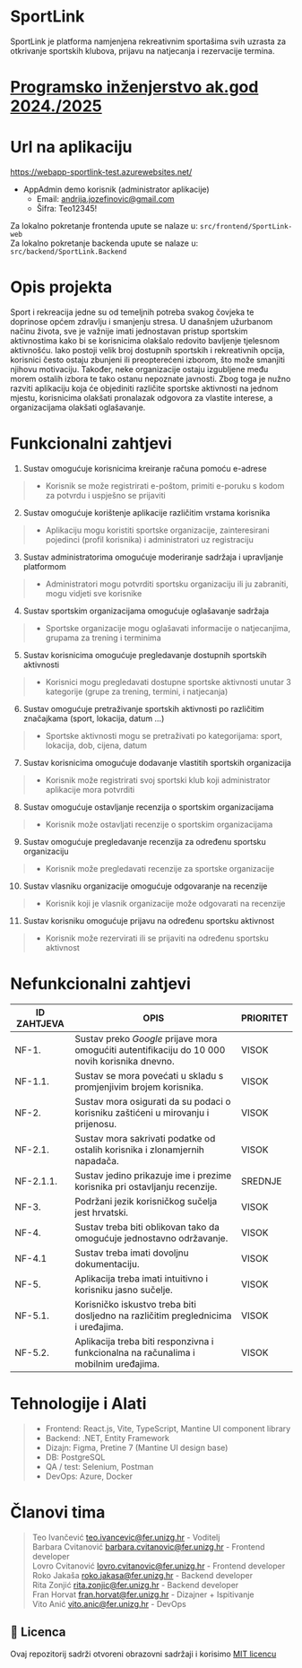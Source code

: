 # SportLink
SportLink je platforma namjenjena rekreativnim sportašima svih uzrasta za otkrivanje sportskih klubova, prijavu na natjecanja i rezervacije termina.  

# [Programsko inženjerstvo ak.god 2024./2025](https://www.fer.unizg.hr/predmet/proinz)

# Url na aplikaciju

https://webapp-sportlink-test.azurewebsites.net/
- AppAdmin demo korisnik (administrator aplikacije)
  - Email: andrija.jozefinovic@gmail.com
  - Šifra: Teo12345!

Za lokalno pokretanje frontenda upute se nalaze u: `src/frontend/SportLink-web`  
Za lokalno pokretanje backenda upute se nalaze u: `src/backend/SportLink.Backend`

# Opis projekta

Sport i rekreacija jedne su od temeljnih potreba svakog čovjeka te doprinose općem zdravlju i smanjenju stresa. U današnjem užurbanom načinu života, sve je važnije imati jednostavan pristup sportskim aktivnostima kako bi se korisnicima olakšalo redovito bavljenje tjelesnom aktivnošću. Iako postoji velik broj dostupnih sportskih i rekreativnih opcija, korisnici često ostaju zbunjeni ili preopterećeni izborom, što može smanjiti njihovu motivaciju. Također, neke organizacije ostaju izgubljene među morem ostalih izbora te tako ostanu nepoznate javnosti. Zbog toga je nužno razviti aplikaciju koja će objediniti različite sportske aktivnosti na jednom mjestu, korisnicima olakšati pronalazak odgovora za vlastite interese, a organizacijama olakšati oglašavanje.

# Funkcionalni zahtjevi

1. Sustav omogućuje korisnicima kreiranje računa pomoću e-adrese
> * Korisnik se može registrirati e-poštom, primiti e-poruku s kodom za potvrdu i uspješno se prijaviti
2. Sustav omogućuje korištenje aplikacije različitim vrstama   korisnika
> * Aplikaciju mogu koristiti sportske organizacije, zainteresirani pojedinci (profil korisnika) i administratori uz registraciju
3. Sustav administratorima omogućuje moderiranje sadržaja i   upravljanje platformom
> * Administratori mogu potvrditi sportsku organizaciju ili ju   zabraniti, mogu vidjeti sve korisnike
4. Sustav sportskim organizacijama omogućuje oglašavanje sadržaja
> * Sportske organizacije mogu oglašavati informacije o natjecanjima,   grupama za trening i terminima
5. Sustav korisnicima omogućuje pregledavanje dostupnih sportskih   aktivnosti
> * Korisnici mogu pregledavati dostupne sportske aktivnosti unutar 3   kategorije (grupe za trening, termini, i natjecanja)
6. Sustav omogućuje pretraživanje sportskih aktivnosti po različitim   značajkama (sport, lokacija, datum …)
> * Sportske aktivnosti mogu se pretraživati po kategorijama:   sport, lokacija, dob, cijena, datum
7. Sustav korisnicima omogućuje dodavanje vlastitih sportskih   organizacija
> * Korisnik može registrirati svoj sportski klub koji administrator   aplikacije mora potvrditi
8. Sustav omogućuje ostavljanje recenzija o sportskim   organizacijama
> * Korisnik može ostavljati recenzije o sportskim   organizacijama
9. Sustav omogućuje pregledavanje recenzija za određenu sportsku organizaciju
>  * Korisnik može pregledavati recenzije za sportske organizacije
10. Sustav vlasniku organizacije omogućuje odgovaranje na recenzije
> * Korisnik koji je vlasnik organizacije može odgovarati na recenzije
11. Sustav korisniku omogućuje prijavu na određenu sportsku   aktivnost
> * Korisnik može rezervirati ili se prijaviti na određenu   sportsku aktivnost

# Nefunkcionalni zahtjevi

ID ZAHTJEVA| OPIS | PRIORITET
-- | -- | -- 
NF-1. | Sustav preko _Google_ prijave mora omogućiti autentifikaciju do 10 000 novih korisnika dnevno. | VISOK
NF-1.1. | Sustav se mora povećati u skladu s promjenjivim brojem korisnika. | VISOK
NF-2. | Sustav mora osigurati da su podaci o korisniku zaštićeni u mirovanju i prijenosu. | VISOK
NF-2.1. | Sustav mora sakrivati podatke od ostalih korisnika i zlonamjernih napadača. | VISOK
NF-2.1.1. | Sustav jedino prikazuje ime i prezime korisnika pri ostavljanju recenzije. | SREDNJE
NF-3. | Podržani jezik korisničkog sučelja jest hrvatski. | VISOK
NF-4. | Sustav treba biti oblikovan tako da omogućuje jednostavno održavanje. | VISOK
NF-4.1 | Sustav treba imati dovoljnu dokumentaciju. | VISOK
NF-5. | Aplikacija treba imati intuitivno i korisniku jasno sučelje. | VISOK
NF-5.1. | Korisničko iskustvo treba biti dosljedno na različitim preglednicima i uređajima. | VISOK
NF-5.2. | Aplikacija treba biti responzivna i funkcionalna na računalima i mobilnim uređajima. | VISOK 

# Tehnologije i Alati
> - Frontend: React.js, Vite, TypeScript, Mantine UI component library
> - Backend: .NET, Entity Framework
> - Dizajn: Figma, Pretine 7 (Mantine UI design base)
> - DB: PostgreSQL
> - QA / test: Selenium, Postman
> - DevOps: Azure, Docker

# Članovi tima
> Teo Ivančević teo.ivancevic@fer.unizg.hr - Voditelj  
> Barbara Cvitanović barbara.cvitanovic@fer.unizg.hr - Frontend developer  
> Lovro Cvitanović lovro.cvitanovic@fer.unizg.hr - Frontend developer  
> Roko Jakaša roko.jakasa@fer.unizg.hr - Backend developer  
> Rita Zonjić rita.zonjic@fer.unizg.hr - Backend developer  
> Fran Horvat fran.horvat@fer.unizg.hr - Dizajner + Ispitivanje  
> Vito Anić vito.anic@fer.unizg.hr - DevOps


## 📝 Licenca
Ovaj repozitorij sadrži otvoreni obrazovni sadržaji i korisimo [MIT licencu](LICENSE)

